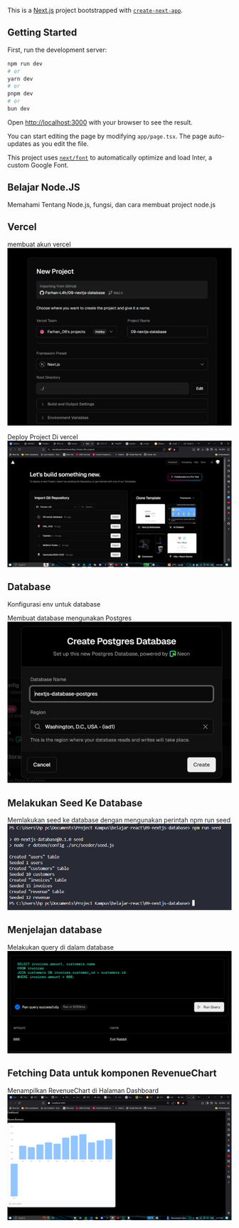 This is a [Next.js](https://nextjs.org/) project bootstrapped with [`create-next-app`](https://github.com/vercel/next.js/tree/canary/packages/create-next-app).

## Getting Started

First, run the development server:

```bash
npm run dev
# or
yarn dev
# or
pnpm dev
# or
bun dev
```

Open [http://localhost:3000](http://localhost:3000) with your browser to see the result.

You can start editing the page by modifying `app/page.tsx`. The page auto-updates as you edit the file.

This project uses [`next/font`](https://nextjs.org/docs/basic-features/font-optimization) to automatically optimize and load Inter, a custom Google Font.

## Belajar Node.JS

Memahami Tentang Node.js, fungsi, dan cara membuat project node.js

## Vercel

membuat akun vercel 
![membuat akun vercel](src/img/deploy.png)

Deploy Project Di vercel
![Mendeploy Projet Ke Vercel](src/img/buat%20akun.png)

## Database
Konfigurasi env untuk database

Membuat database mengunakan Postgres
![Membuat database](src/img/createdatabase.png)

## Melakukan Seed Ke Database

Memlakukan seed ke database dengan mengunakan perintah npm run seed
![melakukan seed](src/img/db%20seed.png)

## Menjelajan database
Melakukan query di dalam database
![query database](src/img/query.png)

## Fetching Data untuk komponen RevenueChart
Menampilkan RevenueChart di Halaman Dashboard
![komponen RevenueChart](src/img/RevenueChart.png)